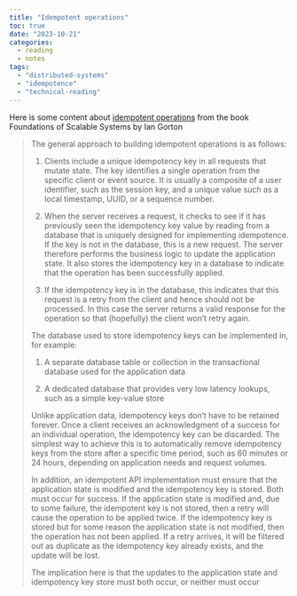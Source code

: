 ```yaml
---
title: "Idempotent operations"
toc: true
date: "2023-10-21"
categories: 
  - reading
  - notes
tags: 
  - "distributed-systems"
  - "idempotence"
  - "technical-reading"
---
```


Here is some content about [idempotent operations](https://en.wikipedia.org/wiki/Idempotence) from the book Foundations of Scalable Systems by Ian Gorton

> The general approach to building idempotent operations is as follows:
> 
> 1. Clients include a unique idempotency key in all requests that mutate state. The key identifies a single operation from the specific client or event source. It is usually a composite of a user identifier, such as the session key, and a unique value such as a local timestamp, UUID, or a sequence number.
> 
> 3. When the server receives a request, it checks to see if it has previously seen the idempotency key value by reading from a database that is uniquely designed for implementing idempotence. If the key is not in the database, this is a new request. The server therefore performs the business logic to update the application state. It also stores the idempotency key in a database to indicate that the operation has been successfully applied.
> 
> 5. If the idempotency key is in the database, this indicates that this request is a retry from the client and hence should not be processed. In this case the server returns a valid response for the operation so that (hopefully) the client won’t retry again.
> 
> The database used to store idempotency keys can be implemented in, for example:
> 
> 1. A separate database table or collection in the transactional database used for the application data
> 
> 3. A dedicated database that provides very low latency lookups, such as a simple key-value store
> 
> Unlike application data, idempotency keys don’t have to be retained forever. Once a client receives an acknowledgment of a success for an individual operation, the idempotency key can be discarded. The simplest way to achieve this is to automatically remove idempotency keys from the store after a specific time period, such as 60 minutes or 24 hours, depending on application needs and request volumes.
> 
> In addition, an idempotent API implementation must ensure that the application state is modified and the idempotency key is stored. Both must occur for success. If the application state is modified and, due to some failure, the idempotent key is not stored, then a retry will cause the operation to be applied twice. If the idempotency key is stored but for some reason the application state is not modified, then the operation has not been applied. If a retry arrives, it will be filtered out as duplicate as the idempotency key already exists, and the update will be lost. 
> 
> The implication here is that the updates to the application state and idempotency key store must both occur, or neither must occur
